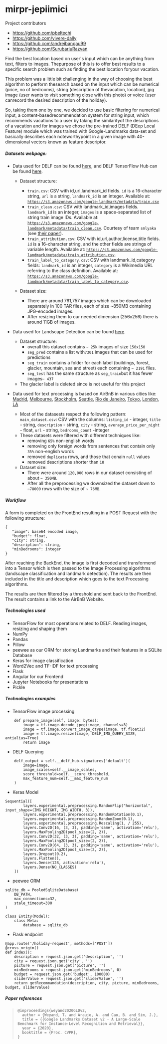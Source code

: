 # mirpr-jepiimici

Project contributors

* https://github.com/pbeltechi
* https://github.com/vivere-dally
* https://github.com/andreibangau99
* https://github.com/SurubariuRazvan


Find the best location based on user's input which can be anything from text, filters to images. Thepurpose of this is to offer best results to a specific search problem such as finding the best location foryour vacation.

This problem was a little bit challenging in the way of choosing the best algorithm to perform thesearch based on the input which can be numerical (price, no of bedrooms), string (description of thevacation, location), jpg image (user wants to visit something close with this photo) or voice (user canrecord the desired description of the holiday).

So, taking them one by one, we decided to use basic filtering for numerical input, a content-basedrecommendation system for string input, which recommends vacations to a user by taking the similarityof the descriptions of a vacation and for images we chose the pre-trained DELF (DEep Local Feature) module which was trained with Google-Landmarks data-set and basically describes each noteworthypoint in a given image with 40-dimensional vectors known as feature descriptor.

##### Datasets webpage:

* Data used for DELF can be found [here](https://github.com/cvdfoundation/google-landmark), and DELF TensorFlow Hub can be found [here](https://tfhub.dev/google/delf/1).

  * Dataset structure:

    * `train.csv`: CSV with id,url,landmark_id fields. `id` is a 16-character string, `url` is a string, `landmark_id` is an integer. Available at: [`https://s3.amazonaws.com/google-landmark/metadata/train.csv`](https://s3.amazonaws.com/google-landmark/metadata/train.csv)
    * `train_clean.csv`: CSV with landmark_id,images fields. `landmark_id` is an integer, `images` is a space-separated list of string train image IDs. Available at: [`https://s3.amazonaws.com/google-landmark/metadata/train_clean.csv`](https://s3.amazonaws.com/google-landmark/metadata/train_clean.csv). Courtesy of team `smlyaka` (see [their paper](https://arxiv.org/abs/2003.11211)).
    * `train_attribution.csv`: CSV with id,url,author,license,title fields. `id` is a 16-character string, and the other fields are strings of variable length. Available at: [`https://s3.amazonaws.com/google-landmark/metadata/train_attribution.csv`](https://s3.amazonaws.com/google-landmark/metadata/train_attribution.csv).
    * `train_label_to_category.csv`: CSV with landmark_id,category fields: `landmark_id` is an integer, `category` is a Wikimedia URL referring to the class definition. Available at: [`https://s3.amazonaws.com/google-landmark/metadata/train_label_to_category.csv`](https://s3.amazonaws.com/google-landmark/metadata/train_label_to_category.csv).
  * Dataset size:

    * There are around 761,757 images which can be downloaded separately in 100 TAR files, each of size ~850MB containing JPG-encoded images.
    * After resizing them to our needed dimension (256x256) there is around 11GB of images.
* Data used for Landscape Detection can be found [here](https://www.kaggle.com/puneet6060/intel-image-classification).

  * Dataset structure:
    * overall this dataset contains `~ 25k` images of size `150x150`
    * `seg_pred` contains a list with`7301` images that can be used for predictions
    * `seg_train` contains a folder for each label (buildings, forest, glacier, mountain, sea and street) each containing `~ 2191` files.
    * `seg_test` has the same structure as `seg_train`but it has fewer images`~ 437`
  * The glacier label is deleted since is not useful for this project
* Data used for text processing is based on AirBnB in various cities like: [Madrid](https://www.kaggle.com/rusiano/madrid-airbnb-data?select=listings_detailed.csv), [Melbourne](https://www.kaggle.com/tylerx/melbourne-airbnb-open-data?select=cleansed_listings_dec18.csv),
  [Stockholm](https://www.kaggle.com/liubacuzacov/stockholm-sweden-airbnb-listings?select=listings_detailed.csv), [Seattle](https://www.kaggle.com/airbnb/seattle?select=listings.csv), [Rio de Janeiro](https://www.kaggle.com/leonardopena/rio-de-janeiro-brazil-airbnb-data?select=listings.csv), [Tokyo](https://www.kaggle.com/fuyutaro/tokyo-airbnb-detailed-open-data?select=listings.csv), [London](https://www.kaggle.com/labdmitriy/airbnb?select=listings.csv), [LA](https://www.kaggle.com/oindrilasen/la-airbnb-listings)

  * Most of the datasests respect the following pattern: `main_dataset.csv`: CSV with the columns: `listing_id` - integer, `title` - string, `description` - string, `city` - string, `average_price_per_night` - float, `url` - string, `bedrooms_count` -integer
  * These datasets were filtered with different techniques like:
    * removing `65%` non-english words
    * removing only foreign words from sentences that contain only `35%` non-english words
    * removed `duplicate` rows, and those that conain `null` values
    * removed descriptions shorter than `10`
  * Dataset size:
    * There were around `120,000` rows in our dataset consisting of about `~ 350MB`.
    * After all the preprocessing we downsized the dataset down to `~78000` rows with the size of `~ 76MB`.


##### Workflow

A form is completed on the FrontEnd resulting in a POST Request with the following structure:

```
{
   "image": base64 encoded image,
   "budget": float,
   "city": string,
   "description": string,
   "minBedrooms": integer
}

```

After reaching the BackEnd, the image is first decoded and transformend into a Tensor which is then passed to the Image Processing algorithms (landscape classification and landmark detection). The results are then included in the title and description which goes to the text Processing algorithms.

The results are then filtered by a threshold and sent back to the FrontEnd. The result contains a link to the AirBnB Website.


##### Technologies used

* TensorFlow for most operations related to DELF. Reading images, resizing and shaping them
* NumPy
* Pandas
* Pillow
* peewee as our ORM for storing Landmarks and their features in a SQLite Database
* Keras for image classification
* Word2Vec and TF-IDF for text processing
* Flask
* Angular for our Frontend
* Jupyter Notebooks for presentations
* Pickle


##### Technologies examples

* TensorFlow image processing

```
    def prepare_image(self, image: bytes):
        image = tf.image.decode_jpeg(image, channels=3)
        image = tf.image.convert_image_dtype(image, tf.float32)
        image = tf.image.resize(image, DELF_IMG_QUERY_SIZE, antialias=True)
        return image
```

* DELF Querying

```
    delf_output = self.__delf_hub.signatures['default'](
        image=image,
        image_scales=self.__image_scales,
        score_threshold=self.__score_threshold,
        max_feature_num=self.__max_feature_num
    )
```

* Keras Model

```
Sequential([
        layers.experimental.preprocessing.RandomFlip("horizontal", input_shape=(IMG_HEIGHT, IMG_WIDTH, 3)),
        layers.experimental.preprocessing.RandomRotation(0.1),
        layers.experimental.preprocessing.RandomZoom(0.1),
        layers.experimental.preprocessing.Rescaling(1. / 255),
        layers.Conv2D(16, (3, 3), padding='same', activation='relu'),
        layers.MaxPooling2D(pool_size=(2, 2)),
        layers.Conv2D(32, (3, 3), padding='same', activation='relu'),
        layers.MaxPooling2D(pool_size=(2, 2)),
        layers.Conv2D(64, (3, 3), padding='same', activation='relu'),
        layers.MaxPooling2D(pool_size=(2, 2)),
        layers.Dropout(0.2),
        layers.Flatten(),
        layers.Dense(128, activation='relu'),
        layers.Dense(NO_CLASSES)
    ])
```

* peewee ORM

```
sqlite_db = PooledSqliteDatabase(
    DB_PATH,
    max_connections=32,
    stale_timeout=300
)

class Entity(Model):
    class Meta:
        database = sqlite_db

```

* Flask endpoint

```
@app.route('/holiday-request', methods=['POST'])
@cross_origin()
def index():
    description = request.json.get('description', '')
    city = request.json.get('city', '')
    picture = request.json.get('picture', '')
    minBedrooms = request.json.get('minBedrooms', 0)
    budget = request.json.get('budget', 100000)
    sliderValue = request.json.get('sliderValue', '')
    return getRecommandation(description, city, picture, minBedrooms, budget, sliderValue)
```



##### Paper references

> ```
> @inproceedings{weyand2020GLDv2,
>   author = {Weyand, T. and Araujo, A. and Cao, B. and Sim, J.},
>   title = {{Google Landmarks Dataset v2 - A Large-Scale Benchmark for Instance-Level Recognition and Retrieval}},
>   year = {2020},
>   booktitle = {Proc. CVPR},
> }
> ```
